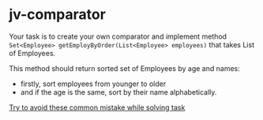 # jv-comparator

Your task is to create your own comparator and implement method `Set<Employee> getEmployByOrder(List<Employee> employees)`
that takes List of Employees.

This method should return sorted set of Employees by age and names:
- firstly, sort employees from younger to older
- and if the age is the same, sort by their name alphabetically.

[Try to avoid these common mistake while solving task](https://mate-academy.github.io/jv-program-common-mistakes/java-core/set-queue-stack-comparator/comparator)
